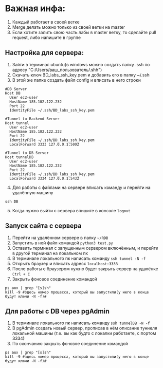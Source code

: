 # Важная инфа:
1. Каждый работает в своей ветке
2. Merge делать можно только из своей ветки на master
3. Если хотите залить свою часть лабы в master ветку, то сделайте pull request, либо напишите в группе

## Настройка для сервера:
1. Зайти в терминал ubuntu(в windows можно создать папку .ssh по адресу "C:/Users/ваш_пользователь/.shh")
2. Скачать ключ BD_labs_ssh_key.pem и добавить его в папку ~/.ssh
3. В этой же папке создать файл config и вписать в него строки
```
#DB Server
Host DB
  User ec2-user
  HostName 185.102.122.232
  Port 22
  IdentityFile ~/.ssh/BD_labs_ssh_key.pem

#Tunnel to Backend Server
Host tunnel
  User ec2-user
  HostName 185.102.122.232
  Port 22
  IdentityFile ~/.ssh/BD_labs_ssh_key.pem
  LocalForward 3333 127.0.0.1:5002

#Tunnel to DB Server
Host tunnelDB
  User ec2-user
  HostName 185.102.122.232
  Port 22
  IdentityFile ~/.ssh/BD_labs_ssh_key.pem
  LocalForward 3334 127.0.0.1:5432
```
4. Для работы с файлами на сервере вписать команду и перейти на удалённую машину
```
ssh DB
```
5. Когда нужно выйти с сервера впишите в консоле ``logout``

## Запуск сайта с сервера
1. Перейти на удалённом сервере в папку ``~/RDB``
2. Запустить в ней файл командой ``python3 test.py``
3. Оставить терминал с запущенным сервером включённым, и перейти в другой терминал на локальном пк
4. В терминале локального пк написать команду ``ssh tunnel -N -f``
5. Открыть браузер и вписать адресс ``localhost:3333``
6. После работы с браузером нужно будет закрыть сервер на удалёнке ``Ctrl + C``
7. Закрыть фоновое соединение командой
```
ps aux | grep "[s]sh"
kill -9 #здесь номер процесса, который вы запустили(у него в конце будут ключи -N -f)#
```

## Для работы с DB через pgAdmin
1. В терминале локального пк написать команду ``ssh tunnelDB -N -f``
2. В pgAdmin создать новый сервер, прописав в нём описание туннеля локальной машины (т.е. вы как будто с локалки работаете, с портом 3334)
3. По окончанию закрыть фоновое соединение командой
```
ps aux | grep "[s]sh"
kill -9 #здесь номер процесса, который вы запустили(у него в конце будут ключи -N -f)#
```
